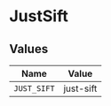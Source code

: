 # JustSift


## Values

| Name        | Value       |
| ----------- | ----------- |
| `JUST_SIFT` | just-sift   |